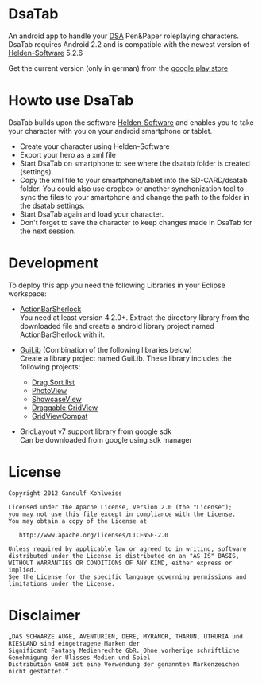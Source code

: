 DsaTab
======
An android app to handle your [DSA][2] Pen&amp;Paper roleplaying characters.
DsaTab requires Android 2.2 and is compatible with the newest version of [Helden-Software][1] 5.2.6

Get the current version (only in german) from the [google play store][3]

Howto use DsaTab
================
DsaTab builds upon the software [Helden-Software][1] and enables you to take your character with you on your android smartphone or tablet.

* Create your character using Helden-Software
* Export your hero as a xml file
* Start DsaTab on smartphone to see where the dsatab folder is created (settings).
* Copy the xml file to your smartphone/tablet into the SD-CARD/dsatab folder. You could also use dropbox or another synchonization tool to sync the files to your smartphone and change the path to the folder in the dsatab settings.
* Start DsaTab again and load your character.
* Don't forget to save the character to keep changes made in DsaTab for the next session.

Development
===========
To deploy this app you need the following Libraries in your Eclipse workspace:

* [ActionBarSherlock][4]<br>
  You need at least version 4.2.0+.
	Extract the directory library from the downloaded file and create a android library project named ActionBarSherlock with it.

* [GuiLib][5] (Combination of the following libraries below)<br>
	Create a library project named GuiLib. These library includes the following projects:
	* [Drag Sort list][6]
	* [PhotoView][7]	
	* [ShowcaseView][8]	
	* [Draggable GridView][9]
	* [GridViewCompat][10]
	
* GridLayout v7 support library from google sdk<br>	
	Can be downloaded from google using sdk manager

License
=======

    Copyright 2012 Gandulf Kohlweiss

    Licensed under the Apache License, Version 2.0 (the "License");
    you may not use this file except in compliance with the License.
    You may obtain a copy of the License at

       http://www.apache.org/licenses/LICENSE-2.0

    Unless required by applicable law or agreed to in writing, software
    distributed under the License is distributed on an "AS IS" BASIS,
    WITHOUT WARRANTIES OR CONDITIONS OF ANY KIND, either express or implied.
    See the License for the specific language governing permissions and
    limitations under the License.

Disclaimer
==========

    „DAS SCHWARZE AUGE, AVENTURIEN, DERE, MYRANOR, THARUN, UTHURIA und RIESLAND sind eingetragene Marken der
    Significant Fantasy Medienrechte GbR. Ohne vorherige schriftliche Genehmigung der Ulisses Medien und Spiel
    Distribution GmbH ist eine Verwendung der genannten Markenzeichen nicht gestattet.“

[1]: http://www.helden-software.de/
[2]: http://www.dasschwarzeauge.de/
[3]: https://play.google.com/store/apps/details?id=com.dsatab
[4]: http://actionbarsherlock.com
[5]: https://github.com/gandulf/GuiLib
[6]: https://github.com/bauerca/drag-sort-listview
[7]: https://github.com/chrisbanes/PhotoView
[8]: https://github.com/Espiandev/ShowcaseView
[9]: https://github.com/thquinn/DraggableGridView
[10]: https://github.com/paramvir-b/AndroidGridViewCompatLib
